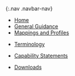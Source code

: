 {:.nav .navbar-nav}
<!-- don't remove the line above - to add or remove a menu item commeent in or out -->
- [Home](index.html)
- [General Guidance](guidance.html)
- [Mappings and Profiles](profiles.html)
<!-- - [Mappings](structuremaps.html) -->
<!-- - [Extensions](extensions.html) -->
- [Terminology](terminology.html) 
<!-- - [Search Parameters](searchparams.html) -->
- [Capability Statements](capstatements.html)
<!-- - [Security](security.html) -->
<!-- - [Examples](examples.html) -->
- [Downloads](downloads.html)
